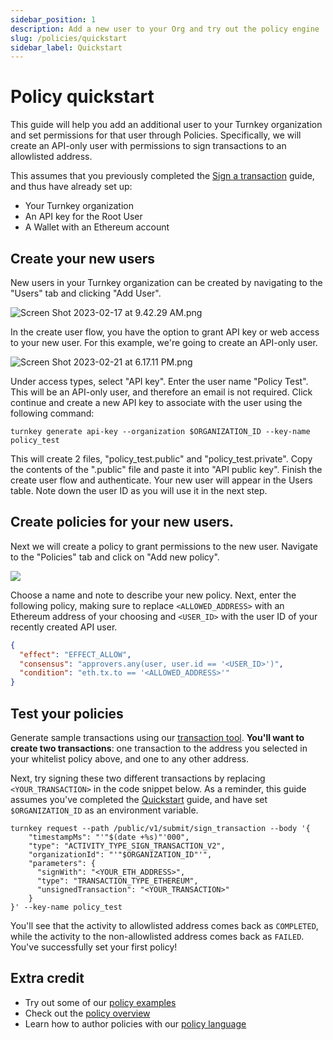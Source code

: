```yaml
---
sidebar_position: 1
description: Add a new user to your Org and try out the policy engine
slug: /policies/quickstart
sidebar_label: Quickstart
---
```


# Policy quickstart

This guide will help you add an additional user to your Turnkey organization and set permissions for that user through Policies. Specifically, we will create an API-only user with permissions to sign transactions to an allowlisted address.

This assumes that you previously completed the [Sign a transaction](/getting-started/quickstart) guide, and thus have already set up:

- Your Turnkey organization
- An API key for the Root User
- A Wallet with an Ethereum account

## Create your new users

New users in your Turnkey organization can be created by navigating to the "Users" tab and clicking "Add User".

![](https://files.readme.io/df58484-Screen_Shot_2023-02-17_at_9.42.29_AM.png "Screen Shot 2023-02-17 at 9.42.29 AM.png")

In the create user flow, you have the option to grant API key or web access to your new user. For this example, we're going to create an API-only user.

![](https://files.readme.io/71a66d5-Screen_Shot_2023-02-21_at_6.17.11_PM.png "Screen Shot 2023-02-21 at 6.17.11 PM.png")

Under access types, select "API key". Enter the user name "Policy Test". This will be an API-only user, and therefore an email is not required. Click continue and create a new API key to associate with the user using the following command:

```shell
turnkey generate api-key --organization $ORGANIZATION_ID --key-name policy_test
```

This will create 2 files, "policy_test.public" and "policy_test.private". Copy the contents of the ".public" file and paste it into "API public key". Finish the create user flow and authenticate. Your new user will appear in the Users table. Note down the user ID as you will use it in the next step.

## Create policies for your new users.

Next we will create a policy to grant permissions to the new user. Navigate to the "Policies" tab and click on "Add new policy".

![](https://files.readme.io/e5cba15-small-Screen_Shot_2023-05-10_at_1.29.00_PM.png)

Choose a name and note to describe your new policy. Next, enter the following policy, making sure to replace `<ALLOWED_ADDRESS>` with an Ethereum address of your choosing and `<USER_ID>` with the user ID of your recently created API user.

```json JSON
{
  "effect": "EFFECT_ALLOW",
  "consensus": "approvers.any(user, user.id == '<USER_ID>')",
  "condition": "eth.tx.to == '<ALLOWED_ADDRESS>'"
}
```

## Test your policies

Generate sample transactions using our [transaction tool](https://build.tx.xyz). **You'll want to create two transactions**: one transaction to the address you selected in your whitelist policy above, and one to any other address.

Next, try signing these two different transactions by replacing `<YOUR_TRANSACTION>` in the code snippet below. As a reminder, this guide assumes you've completed the [Quickstart](/getting-started/quickstart) guide, and have set `$ORGANIZATION_ID` as an environment variable.

```shell
turnkey request --path /public/v1/submit/sign_transaction --body '{
    "timestampMs": "'"$(date +%s)"'000",
    "type": "ACTIVITY_TYPE_SIGN_TRANSACTION_V2",
    "organizationId": "'"$ORGANIZATION_ID"'",
    "parameters": {
      "signWith": "<YOUR_ETH_ADDRESS>",
      "type": "TRANSACTION_TYPE_ETHEREUM",
      "unsignedTransaction": "<YOUR_TRANSACTION>"
    }
}' --key-name policy_test
```

You'll see that the activity to allowlisted address comes back as `COMPLETED`, while the activity to the non-allowlisted address comes back as `FAILED`. You've successfully set your first policy!

## Extra credit

- Try out some of our [policy examples](/policies/examples)
- Check out the [policy overview](/policies/overview)
- Learn how to author policies with our [policy language](/policies/language)
